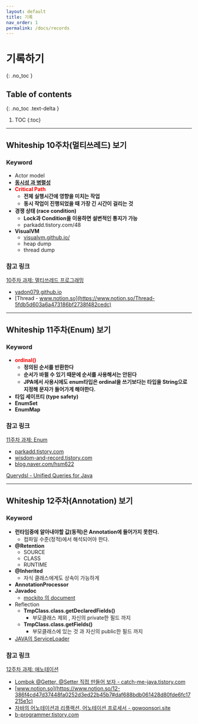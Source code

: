 ```yaml
---
layout: default
title: 기록
nav_order: 1
permalink: /docs/records
---
```


# 기록하기
{: .no_toc }

## Table of contents
{: .no_toc .text-delta }

1. TOC
{:toc}

---
## **Whiteship 10주차(멀티쓰레드) 보기**

### Keyword
-   Actor model
-   [**동시성 과 병렬성**](https://vallista.kr/2019/12/28/%EB%8F%99%EC%8B%9C%EC%84%B1%EA%B3%BC-%EB%B3%91%EB%A0%AC%EC%84%B1-Concurrency-Parallelism/)
-   <span style="color:red; font-weight:bold">Critical Path</span>
    -   **전체 실행시간에 영향을 미치는 작업**
    -   **동시 작업이 진행되었을 때 가장 긴 시간이 걸리는 것**
-   **경쟁 상태 (race condition)**
    -   **Lock과 Condition을 이용하면 설변적인 통지가 가능**
    -   parkadd.tistory.com/48
-   **VisualVM**
    -   [visualvm.github.io/](https://visualvm.github.io/)
    -   heap dump
    -   thread dump

### 참고 링크
[10주차 과제: 멀티쓰레드 프로그래밍](https://github.com/whiteship/live-study/issues/10)
- [yadon079.github.io](https://yadon079.github.io/)
- [Thread - www.notion.so](https://www.notion.so/Thread-5fdb5d603a6a473186bf2738f482cedc)

***

## **Whiteship 11주차(Enum) 보기**

### Keyword
-  <span style="color:red; font-weight:bold">ordinal()</span>
    -   **정의된 순서를 반환한다**
    -   **순서가 바뀔 수 있기 때문에 순서를 사용해서는 안된다**
    -   **JPA에서 사용시에도 enum타입은 ordinal을 쓰기보다는 타입을 String으로 지정해 문자가 들어가게 해야한다.**
-   **타입 세이프티 (type safety)**
-   **EnumSet**
-   **EnumMap**

### 참고 링크
[11주차 과제: Enum](https://github.com/whiteship/live-study/issues/11)
- [parkadd.tistory.com](https://parkadd.tistory.com/50)
- [wisdom-and-record.tistory.com](https://wisdom-and-record.tistory.com/52)
- [blog.naver.com/hsm622](https://blog.naver.com/hsm622/222218251749)

[Querydsl - Unified Queries for Java](http://www.querydsl.com/)

***

## **Whiteship 12주차(Annotation) 보기**

### Keyword

-   **런타임중에 알아내야할 값(동적)은 Annotation에 들어가지 못한다.**
    -   컴파일 수준(정적)에서 해석되어야 한다.
-   **@Retention**
    -   SOURCE
    -   CLASS
    -   RUNTIME
-   **@Inherited**
    -   자식 클래스에게도 상속이 가능하게
-   **AnnotationProcessor**
-   **Javadoc**
    -   [mockito 의 document](https://javadoc.io/doc/org.mockito/mockito-core/latest/org/mockito/Mockito.html)
-   Reflection
    -   **TmpClass.class.getDeclaredFields()**
        -   부모클래스 제외 , 자신의 private한 필드 까지
    -   **TmpClass.class.getFields()**
        -   부모클래스에 있는 것 과 자신의 public한 필드 까지
-   [JAVA의 ServiceLoader](https://docs.oracle.com/javase/8/docs/api/java/util/ServiceLoader.html)

### 참고 링크

[12주차 과제: 애노테이션](https://github.com/whiteship/live-study/issues/12)
- [Lombok @Getter, @Setter 직접 만들어 보자 - catch-me-java.tistory.com](https://catch-me-java.tistory.com/49)
- [www.notion.so](https://www.notion.so/12-386f4cd47d37448fa0252d3ed22b45b7#daf688bdb061428d80fde6fc17215e1c)
- [자바의 어노테이션과 리플랙션, 어노테이션 프로세서 - gowoonsori.site](https://gowoonsori.site/java/annotation/)
- [b-programmer.tistory.com](https://b-programmer.tistory.com/264)
